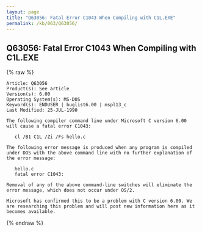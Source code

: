 ```yaml
---
layout: page
title: "Q63056: Fatal Error C1043 When Compiling with C1L.EXE"
permalink: /kb/063/Q63056/
---
```


## Q63056: Fatal Error C1043 When Compiling with C1L.EXE

{% raw %}

	Article: Q63056
	Product(s): See article
	Version(s): 6.00
	Operating System(s): MS-DOS
	Keyword(s): ENDUSER | buglist6.00 | mspl13_c
	Last Modified: 25-JUL-1990
	
	The following compiler command line under Microsoft C version 6.00
	will cause a fatal error C1043:
	
	   cl /B1 C1L /Zi /Fs hello.c
	
	The following error message is produced when any program is compiled
	under DOS with the above command line with no further explanation of
	the error message:
	
	   hello.c
	   fatal error C1043:
	
	Removal of any of the above command-line switches will eliminate the
	error message, which does not occur under OS/2.
	
	Microsoft has confirmed this to be a problem with C version 6.00. We
	are researching this problem and will post new information here as it
	becomes available.

{% endraw %}
